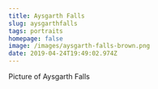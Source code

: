 ```yaml
---
title: Aysgarth Falls
slug: aysgarthfalls
tags: portraits
homepage: false
image: /images/aysgarth-falls-brown.png
date: 2019-04-24T19:49:02.974Z
---
```

Picture of Aysgarth Falls
